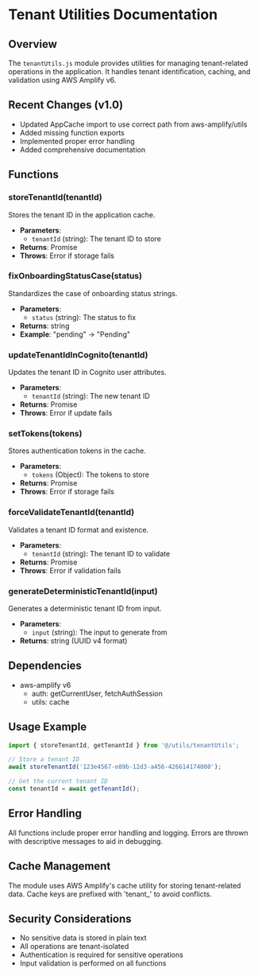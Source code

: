 # Tenant Utilities Documentation

## Overview
The `tenantUtils.js` module provides utilities for managing tenant-related operations in the application. It handles tenant identification, caching, and validation using AWS Amplify v6.

## Recent Changes (v1.0)
- Updated AppCache import to use correct path from aws-amplify/utils
- Added missing function exports
- Implemented proper error handling
- Added comprehensive documentation

## Functions

### storeTenantId(tenantId)
Stores the tenant ID in the application cache.
- **Parameters**:
  - `tenantId` (string): The tenant ID to store
- **Returns**: Promise<void>
- **Throws**: Error if storage fails

### fixOnboardingStatusCase(status)
Standardizes the case of onboarding status strings.
- **Parameters**:
  - `status` (string): The status to fix
- **Returns**: string
- **Example**: "pending" -> "Pending"

### updateTenantIdInCognito(tenantId)
Updates the tenant ID in Cognito user attributes.
- **Parameters**:
  - `tenantId` (string): The new tenant ID
- **Returns**: Promise<void>
- **Throws**: Error if update fails

### setTokens(tokens)
Stores authentication tokens in the cache.
- **Parameters**:
  - `tokens` (Object): The tokens to store
- **Returns**: Promise<void>
- **Throws**: Error if storage fails

### forceValidateTenantId(tenantId)
Validates a tenant ID format and existence.
- **Parameters**:
  - `tenantId` (string): The tenant ID to validate
- **Returns**: Promise<boolean>
- **Throws**: Error if validation fails

### generateDeterministicTenantId(input)
Generates a deterministic tenant ID from input.
- **Parameters**:
  - `input` (string): The input to generate from
- **Returns**: string (UUID v4 format)

## Dependencies
- aws-amplify v6
  - auth: getCurrentUser, fetchAuthSession
  - utils: cache

## Usage Example
```javascript
import { storeTenantId, getTenantId } from '@/utils/tenantUtils';

// Store a tenant ID
await storeTenantId('123e4567-e89b-12d3-a456-426614174000');

// Get the current tenant ID
const tenantId = await getTenantId();
```

## Error Handling
All functions include proper error handling and logging. Errors are thrown with descriptive messages to aid in debugging.

## Cache Management
The module uses AWS Amplify's cache utility for storing tenant-related data. Cache keys are prefixed with 'tenant_' to avoid conflicts.

## Security Considerations
- No sensitive data is stored in plain text
- All operations are tenant-isolated
- Authentication is required for sensitive operations
- Input validation is performed on all functions 